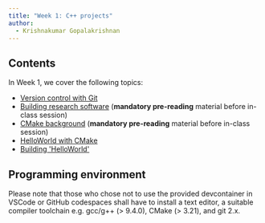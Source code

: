 ```yaml
---
title: "Week 1: C++ projects"
author:
  - Krishnakumar Gopalakrishnan
---
```


## Contents

In Week 1, we cover the following topics:

- [Version control with Git](./sec01Git.html)
- [Building research software](./sec02SoftwareBuilds.html) (**mandatory pre-reading** material before in-class session)
- [CMake background](./sec03CMakeBackground.html) (**mandatory pre-reading** material before in-class session)
- [HelloWorld with CMake](./sec04CMakeHelloWorld.html)
- [Building 'HelloWorld'](./sec05BuildHelloWorld.html)

## Programming environment

Please note that those who chose not to use the provided devcontainer in VSCode or GitHub codespaces shall have to install a text editor, a suitable compiler toolchain e.g. gcc/g++ (> 9.4.0), CMake (> 3.21), and git 2.x.
